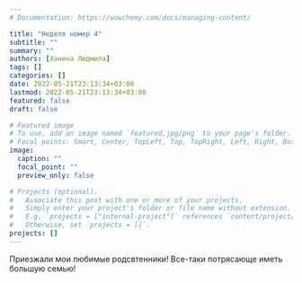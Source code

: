 ```yaml
---
# Documentation: https://wowchemy.com/docs/managing-content/

title: "Неделя номер 4"
subtitle: ""
summary: ""
authors: [Ханина Людмила]
tags: []
categories: []
date: 2022-05-21T23:13:34+03:00
lastmod: 2022-05-21T23:13:34+03:00
featured: false
draft: false

# Featured image
# To use, add an image named `featured.jpg/png` to your page's folder.
# Focal points: Smart, Center, TopLeft, Top, TopRight, Left, Right, BottomLeft, Bottom, BottomRight.
image:
  caption: ""
  focal_point: ""
  preview_only: false

# Projects (optional).
#   Associate this post with one or more of your projects.
#   Simply enter your project's folder or file name without extension.
#   E.g. `projects = ["internal-project"]` references `content/project/deep-learning/index.md`.
#   Otherwise, set `projects = []`.
projects: []
---
```


Приезжали мои любимые родсвтенники! Все-таки потрясающе иметь большую семью!
